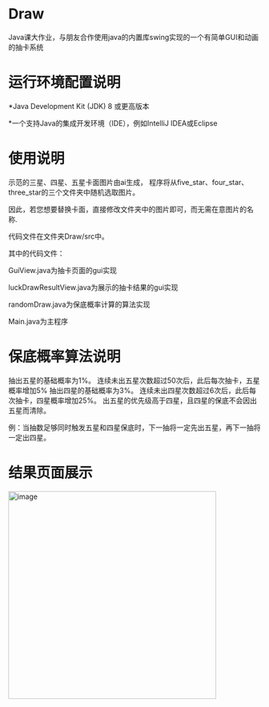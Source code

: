 # Draw
Java课大作业，与朋友合作使用java的内置库swing实现的一个有简单GUI和动画的抽卡系统

# 运行环境配置说明
*Java Development Kit (JDK) 8 或更高版本

*一个支持Java的集成开发环境（IDE），例如IntelliJ IDEA或Eclipse

# 使用说明
示范的三星、四星、五星卡面图片由ai生成，
程序将从five_star、four_star、three_star的三个文件夹中随机选取图片。

因此，若您想要替换卡面，直接修改文件夹中的图片即可，而无需在意图片的名称.

代码文件在文件夹Draw/src中。

其中的代码文件：

GuiView.java为抽卡页面的gui实现

luckDrawResultView.java为展示的抽卡结果的gui实现

randomDraw.java为保底概率计算的算法实现

Main.java为主程序


# 保底概率算法说明
抽出五星的基础概率为1%。
连续未出五星次数超过50次后，此后每次抽卡，五星概率增加5%
抽出四星的基础概率为3%。
连续未出四星次数超过6次后，此后每次抽卡，四星概率增加25%。
出五星的优先级高于四星，且四星的保底不会因出五星而清除。

例：当抽数足够同时触发五星和四星保底时，下一抽将一定先出五星，再下一抽将一定出四星。

# 结果页面展示
<img width="415" alt="image" src="https://github.com/LiJinHao999/Draw/assets/125203402/bdd151e5-07d5-4acf-bcc3-b91246c2ee39">

